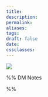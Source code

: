 ```yaml
---
title: 
description: 
permalink: 
aliases: 
tags: 
draft: false
date: 
cssclasses:
---
```


![](https://media.dndbeyond.com/compendium-images/egtw/yDOyqyOocErRgYJK/3.4-Zemni-Fields.png) 

%% DM Notes



%%

